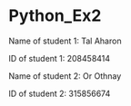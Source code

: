 # Python_Ex2

Name of student 1: Tal Aharon

ID of student 1:  208458414

Name of student 2: Or Othnay

ID of student 2: 315856674
